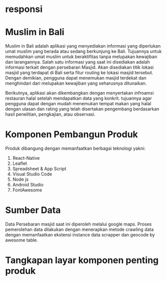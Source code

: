 # responsi

# Muslim in Bali
Muslim in Bali adalah aplikasi yang menyediakan informasi yang diperlukan umat muslim yang berada atau sedang berkunjung ke Bali. Tujuannya untuk memudahkan umat muslim untuk beraktifitas tanpa melupakan kewajiban dan larangannya. Salah satu informasi yang saat ini disediakan adalah informasi terkait dengan persebaran Masjid. Akan disediakan titik lokasi masjid yang terdapat di Bali serta fitur routing ke lokasi masjid tersebut. Dengan demikian, pengguna dapat menemukan masjid terdekat dan menghindari dari melupakan kewajiban yang seharusnya ditunaikan.

Berikutnya, aplikasi akan dikembangkan dengan menyertakan infroamsi restauran halal setelah  mendapatkan data yang konkrit. tujuannya agar pengguna dapat dengan mudah menemukan tempat makan yang halal dengan ulasan dan rating yang telah disertakan pengembang berdasarkan hasil penelitian, pengkajian, atau observasi. 

# Komponen Pembangun Produk
Produk dibangung dengan memanfaatkan berbagai teknologi yakni:
1. React-Native
2. Leaflet
3. Spreadsheet & App Script
4. Visual Studio Code
5. Node js
6. Android Studio
7. FontAwesome

# Sumber Data
Data Persebaran masjid saat ini diperoleh melalui google maps. Proses pemerolehan data dilakukan dengan menerapkan metode crawling data dengan memanfaatkan ekstensi instance data scrapper dan geocode by awesome table.

# Tangkapan layar komponen penting produk

